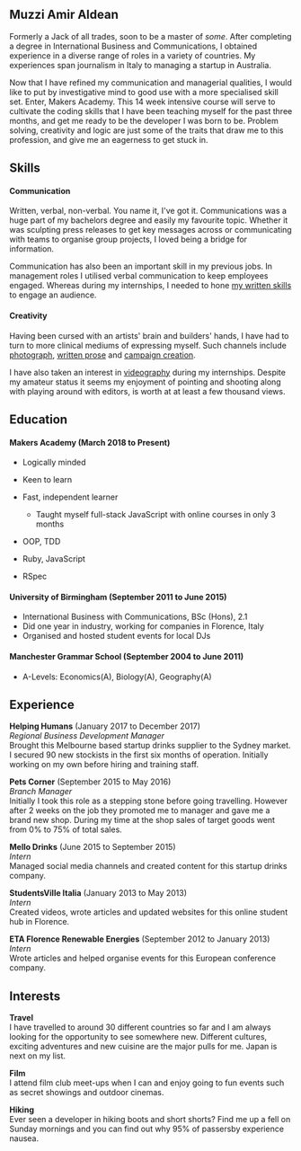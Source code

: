 ## Muzzi Amir Aldean

Formerly a Jack of all trades, soon to be a master of *some*. After completing a degree in International Business and Communications, I obtained experience in a diverse range of roles in a variety of countries. My experiences span journalism in Italy to managing a startup in Australia.

Now that I have refined my communication and managerial qualities, I would like to put by investigative mind to good use with a more specialised skill set. Enter, Makers Academy. This 14 week intensive course will serve to cultivate the coding skills that I have been teaching myself for the past three months, and get me ready to be the developer I was born to be. Problem solving, creativity and logic are just some of the traits that draw me to this profession, and give me an eagerness to get stuck in.


## Skills

#### Communication

Written, verbal, non-verbal. You name it, I've got it.
Communications was a huge part of my bachelors degree and easily my favourite topic. Whether it was sculpting press releases to get key messages across or communicating with teams to organise group projects, I loved being a bridge for information.

Communication has also been an important skill in my previous jobs. In management roles I utilised verbal communication to keep employees engaged. Whereas during my internships, I needed to hone [my written skills](https://blog.studentsville.it/author/amir-aldean/) to engage an audience.

#### Creativity

Having been cursed with an artists' brain and builders' hands, I have had to turn to more clinical mediums of expressing myself. Such channels include [photograph](https://www.instagram.com/mellomelonjuice/?hl=en), [written prose](https://blog.studentsville.it/in_florence/best-cocktails-bitter-bar-florence-italy-review/) and [campaign creation](http://mellodrinks.co.uk/escape-the-ordinary-win-a-gopro-camera/).

I have also taken an interest in [videography](https://www.youtube.com/watch?v=LWgON8d9CaM) during my internships. Despite my amateur status it seems my enjoyment of pointing and shooting along with playing around with editors, is worth at at least a few thousand views.


## Education

#### Makers Academy (March 2018 to Present)

- Logically minded
- Keen to learn
- Fast, independent learner
  - Taught myself full-stack JavaScript with online courses in only 3 months

- OOP, TDD
- Ruby, JavaScript
- RSpec

#### University of Birmingham (September 2011 to June 2015)

- International Business with Communications, BSc (Hons), 2.1
- Did one year in industry, working for companies in Florence, Italy
- Organised and hosted student events for local DJs

#### Manchester Grammar School (September 2004 to June 2011)  
- A-Levels: Economics(A), Biology(A), Geography(A)


## Experience

**Helping Humans** (January 2017 to December 2017)    
*Regional Business Development Manager*   
Brought this Melbourne based startup drinks supplier to the Sydney market. I secured 90 new stockists in the first six months of operation. Initially working on my own before hiring and training staff.

**Pets Corner** (September 2015 to May 2016)   
*Branch Manager*  
Initially I took this role as a stepping stone before going travelling. However after 2 weeks on the job they promoted me to manager and gave me a brand new shop.
During my time at the shop sales of target goods went from 0% to 75% of total sales.

**Mello Drinks** (June 2015 to September 2015)  
*Intern*   
Managed social media channels and created content for this startup drinks company.

**StudentsVille Italia** (January 2013 to May 2013)  
*Intern*   
Created videos, wrote articles and updated websites for this online student hub in Florence.

**ETA Florence Renewable Energies** (September 2012 to January 2013)  
*Intern*   
Wrote articles and helped organise events for this European conference company.

## Interests
**Travel**   
I have travelled to around 30 different countries so far and I am always looking for the opportunity to see somewhere new. Different cultures, exciting adventures and new cuisine are the major pulls for me. Japan is next on my list.

**Film**   
I attend film club meet-ups when I can and enjoy going to fun events such as secret showings and outdoor cinemas.

**Hiking**  
Ever seen a developer in hiking boots and short shorts? Find me up a fell on Sunday mornings and you can find out why 95% of passersby experience nausea.
